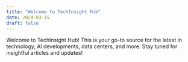 ```yaml
---
title: "Welcome to TechInsight Hub"
date: 2024-03-15
draft: false
---
```


Welcome to TechInsight Hub! This is your go-to source for the latest in technology, AI developments, data centers, and more. Stay tuned for insightful articles and updates!